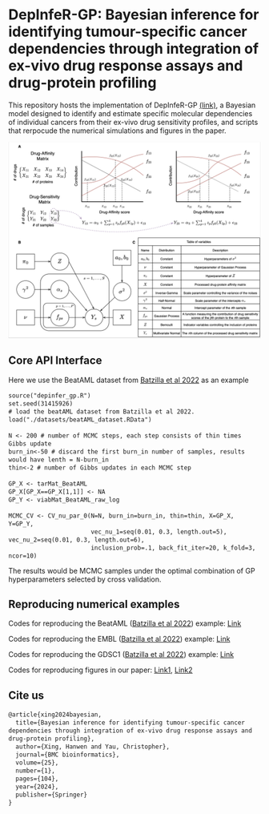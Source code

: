 # DepInfeR-GP: Bayesian inference for identifying tumour-specific cancer dependencies through integration of ex-vivo drug response assays and drug-protein profiling
This repository hosts the implementation of DepInfeR-GP [(link)](https://bmcbioinformatics.biomedcentral.com/articles/10.1186/s12859-024-05682-0), a Bayesian model designed to identify and estimate specific molecular dependencies of individual cancers from their ex-vivo drug sensitivity profiles, and scripts that rerpocude the numerical simulations and figures in the paper. 

<p align="center"><img src="https://github.com/hwxing3259/depinfer_gp/blob/main/depinfer_gp_graphical.png" alt="depinfer-gp" width="900px" /></p>

## Core API Interface
Here we use the BeatAML dataset from [Batzilla et al 2022](https://www.ncbi.nlm.nih.gov/pmc/articles/PMC9436053/) as an example
```
source("depinfer_gp.R")
set.seed(31415926)
# load the beatAML dataset from Batzilla et al 2022.
load("./datasets/beatAML_dataset.RData")

N <- 200 # number of MCMC steps, each step consists of thin times Gibbs update
burn_in<-50 # discard the first burn_in number of samples, results would have lenth = N-burn_in
thin<-2 # number of Gibbs updates in each MCMC step

GP_X <- tarMat_BeatAML
GP_X[GP_X==GP_X[1,1]] <- NA
GP_Y <- viabMat_BeatAML_raw_log

MCMC_CV <- CV_nu_par_0(N=N, burn_in=burn_in, thin=thin, X=GP_X, Y=GP_Y, 
                       vec_nu_1=seq(0.01, 0.3, length.out=5), vec_nu_2=seq(0.01, 0.3, length.out=6),
                       inclusion_prob=.1, back_fit_iter=20, k_fold=3, ncor=10)
```
The results would be MCMC samples under the optimal combination of GP hyperparameters selected by cross validation.

## Reproducing numerical examples
Codes for reproducing the BeatAML ([Batzilla et al 2022](https://www.ncbi.nlm.nih.gov/pmc/articles/PMC9436053/)) example: [Link](https://github.com/hwxing3259/depinfer_gp/blob/main/numerical_examples/CV_BeatAML.R)

Codes for reproducing the EMBL ([Batzilla et al 2022](https://www.ncbi.nlm.nih.gov/pmc/articles/PMC9436053/)) example: [Link](https://github.com/hwxing3259/depinfer_gp/blob/main/numerical_examples/CV_EMBL.R)

Codes for reproducing the GDSC1 ([Batzilla et al 2022](https://www.ncbi.nlm.nih.gov/pmc/articles/PMC9436053/)) example: [Link](https://github.com/hwxing3259/depinfer_gp/blob/main/numerical_examples/CV_GDSC1.R)

Codes for reproducing figures in our paper: [Link1](https://github.com/hwxing3259/depinfer_gp/blob/main/datasets/examles_and_figures_1.R), [Link2](https://github.com/hwxing3259/depinfer_gp/blob/main/datasets/examles_and_figures_2.R)

## Cite us
```
@article{xing2024bayesian,
  title={Bayesian inference for identifying tumour-specific cancer dependencies through integration of ex-vivo drug response assays and drug-protein profiling},
  author={Xing, Hanwen and Yau, Christopher},
  journal={BMC bioinformatics},
  volume={25},
  number={1},
  pages={104},
  year={2024},
  publisher={Springer}
}
```
